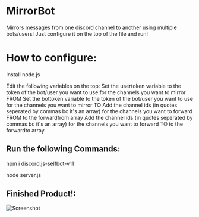 # MirrorBot
Mirrors messages from one discord channel to another using multiple bots/users! Just configure it on the top of the file and run!


# How to configure:

Install node.js 

Edit the following variables on the top:
Set the usertoken variable to the token of the bot/user you want to use for the channels you want to mirror FROM
Set the bottoken variable to the token of the bot/user you want to use for the channels you want to mirror TO
Add the channel ids (in quotes seperated by commas bc it's an array) for the channels you want to forward FROM to the forwardfrom array 
Add the channel ids (in quotes seperated by commas bc it's an array) for the channels you want to forward TO to the forwardto array 

## Run the following Commands:

npm i discord.js-selfbot-v11 

node server.js


## Finished Product!:
![Screenshot](https://cdn.discordapp.com/attachments/738157108415037461/738223831201611826/unknown.png)

